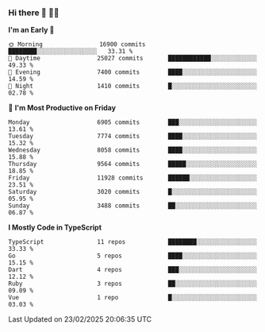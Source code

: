 ### Hi there 👋 🧑‍💻



<!--START_SECTION:waka-->
**I'm an Early 🐤** 

```text
🌞 Morning                16900 commits       ████████░░░░░░░░░░░░░░░░░   33.31 % 
🌆 Daytime                25027 commits       ████████████░░░░░░░░░░░░░   49.33 % 
🌃 Evening                7400 commits        ████░░░░░░░░░░░░░░░░░░░░░   14.59 % 
🌙 Night                  1410 commits        █░░░░░░░░░░░░░░░░░░░░░░░░   02.78 % 
```
📅 **I'm Most Productive on Friday** 

```text
Monday                   6905 commits        ███░░░░░░░░░░░░░░░░░░░░░░   13.61 % 
Tuesday                  7774 commits        ████░░░░░░░░░░░░░░░░░░░░░   15.32 % 
Wednesday                8058 commits        ████░░░░░░░░░░░░░░░░░░░░░   15.88 % 
Thursday                 9564 commits        █████░░░░░░░░░░░░░░░░░░░░   18.85 % 
Friday                   11928 commits       ██████░░░░░░░░░░░░░░░░░░░   23.51 % 
Saturday                 3020 commits        █░░░░░░░░░░░░░░░░░░░░░░░░   05.95 % 
Sunday                   3488 commits        ██░░░░░░░░░░░░░░░░░░░░░░░   06.87 % 
```


**I Mostly Code in TypeScript** 

```text
TypeScript               11 repos            ████████░░░░░░░░░░░░░░░░░   33.33 % 
Go                       5 repos             ████░░░░░░░░░░░░░░░░░░░░░   15.15 % 
Dart                     4 repos             ███░░░░░░░░░░░░░░░░░░░░░░   12.12 % 
Ruby                     3 repos             ██░░░░░░░░░░░░░░░░░░░░░░░   09.09 % 
Vue                      1 repo              █░░░░░░░░░░░░░░░░░░░░░░░░   03.03 % 
```




 Last Updated on 23/02/2025 20:06:35 UTC
<!--END_SECTION:waka-->


